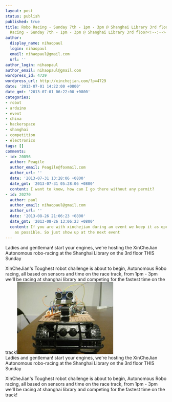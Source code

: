 ```yaml
---
layout: post
status: publish
published: true
title: Robo Racing - Sunday 7th - 1pm - 3pm @ Shanghai Library 3rd floor | Robo
  Racing - Sunday 7th - 1pm - 3pm @ Shanghai Library 3rd floor<!--:-->
author:
  display_name: nihaopaul
  login: nihaopaul
  email: nihaopaul@gmail.com
  url: ''
author_login: nihaopaul
author_email: nihaopaul@gmail.com
wordpress_id: 4729
wordpress_url: http://xinchejian.com/?p=4729
date: '2013-07-01 14:22:00 +0800'
date_gmt: '2013-07-01 06:22:00 +0800'
categories:
- robot
- arduino
- event
- china
- hackerspace
- shanghai
- competition
- electronics
tags: []
comments:
- id: 20056
  author: Peagile
  author_email: Peagile@foxmail.com
  author_url: ''
  date: '2013-07-31 13:28:06 +0800'
  date_gmt: '2013-07-31 05:28:06 +0800'
  content: I want to know, how can I go there without any permit?
- id: 20270
  author: paul
  author_email: nihaopaul@gmail.com
  author_url: ''
  date: '2013-08-26 21:06:23 +0800'
  date_gmt: '2013-08-26 13:06:23 +0800'
  content: If you are with xinchejian during an event we keep it as open and as accessible
    as possible. So just show up at the next event
---
```

<p><!--:zh-->Ladies and gentleman! start your engines, we're hosting the XinCheJian Autonomous robo-racing at the Shanghai Library on the 3rd floor THIS Sunday</p>
<p>XinCheJian's Toughest robot challenge is about to begin, Autonomous Robo racing, all based on sensors and time on the race track, from 1pm - 3pm we'll be racing at shanghai library and competing for the fastest time on the track!<!--:--><!--:en--><a href="/uploads/2013/07/delete_IMG_0023-300x225.jpg"><img src="/uploads/2013/07/delete_IMG_0023-300x225.jpg" alt="delete_IMG_0023-300x225" width="300" height="225" class="alignnone size-full wp-image-4971" /></a><br />
Ladies and gentleman! start your engines, we're hosting the XinCheJian Autonomous robo-racing at the Shanghai Library on the 3rd floor THIS Sunday</p>
<p>XinCheJian's Toughest robot challenge is about to begin, Autonomous Robo racing, all based on sensors and time on the race track, from 1pm - 3pm we'll be racing at shanghai library and competing for the fastest time on the track!<!--:--></p>
